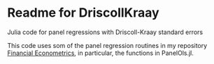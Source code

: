 Readme for DriscollKraay
========================

Julia code for panel regressions with Driscoll-Kraay standard errors

This code uses som of the panel regression routines in 
my repository [Financial Econometrics](https://github.com/PaulSoderlind/FinancialEconometrics),
in particular, the functions in PanelOls.jl.
